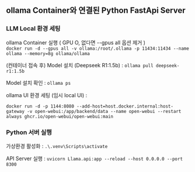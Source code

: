 ## ollama Container와 연결된 Python FastApi Server  

### LLM Local 환경 세팅 

ollama Container 실행 ( GPU O, 없다면 --gpus all 옵션 제거 )  
 `docker run -d --gpus all -v ollama:/root/.ollama -p 11434:11434 --name ollama --memory=8g ollama/ollama` 

 (컨테이너 접속 후) Model 설치 (Deepseek R1:1.5b) : `ollama pull deepseek-r1:1.5b`

 Model 설치 확인 : `ollama ps`

ollama UI 환경 세팅 (임시 local UI) : 
```
docker run -d -p 1144:8080 --add-host=host.docker.internal:host-gateway -v open-webui:/app/backend/data --name open-webui --restart always ghcr.io/open-webui/open-webui:main
```

 ### Python 서버 실행

가상환경 활성화 : `.\.venv\Scripts\activate`  

API Server 실행 : `uvicorn Llama.api:app --reload --host 0.0.0.0 --port 8300`